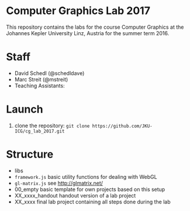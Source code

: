 # Computer Graphics Lab 2017

This repository contains the labs for the course Computer Graphics at the Johannes Kepler University Linz, Austria for the summer term 2016.


# Staff
 * David Schedl (@schedldave)
 * Marc Streit (@mstreit)
 * Teaching Assistants: 

# Launch

1. clone the repository: `git clone https://github.com/JKU-ICG/cg_lab_2017.git`

# Structure

 * libs
  * `framework.js` basic utility functions for dealing with WebGL
  * `gl-matrix.js` see http://glmatrix.net/
 * 00_empty
   basic template for own projects based on this setup
 * XX_xxxx_handout
   handout version of a lab project
 * XX_xxxx
   final lab project containing all steps done during the lab
